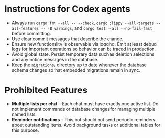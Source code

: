 # Instructions for Codex agents

- Always run `cargo fmt --all -- --check`, `cargo clippy --all-targets --all-features -- -D warnings`, and `cargo test --all --no-fail-fast` before committing.
- Use clear commit messages that describe the change.
- Ensure new functionality is observable via logging. Emit at least debug logs
  for important operations so behavior can be traced in production.
- Avoid global state. Persist temporary data such as deletion selections and any notice messages in the database.
- Keep the `migrations/` directory up to date whenever the database schema changes so that embedded migrations remain in sync.

# Prohibited Features

- **Multiple lists per chat** – Each chat must have exactly one active list. Do not implement commands or database changes for managing multiple named lists.
- **Reminder notifications** – This bot should not send periodic reminders about outstanding items. Avoid background tasks or additional tables for this purpose.
